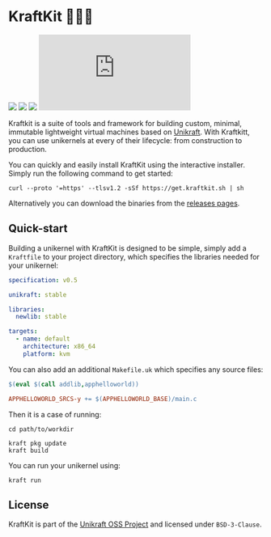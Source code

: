 # KraftKit 🚀🐒🧰

[![](https://pkg.go.dev/badge/kraftkit.sh.svg)](https://pkg.go.dev/kraftkit.sh)
![](https://img.shields.io/static/v1?label=license&message=BSD-3&color=%23385177)
[![](https://img.shields.io/discord/762976922531528725.svg?label=discord&logo=discord&logoColor=ffffff&color=7389D8&labelColor=6A7EC2)][unikraft-discord]
[![Go Report Card](https://goreportcard.com/badge/kraftkit.sh)](https://goreportcard.com/report/kraftkit.sh)

Kraftkit is a suite of tools and framework for building custom, minimal, immutable lightweight virtual machines based on [Unikraft](https://unikraft.org).
With Kraftkitt, you can use unikernels at every of their lifecycle: from construction to production.

You can quickly and easily install KraftKit using the interactive installer.  Simply run the following command to get started: 

```shell
curl --proto '=https' --tlsv1.2 -sSf https://get.kraftkit.sh | sh
```

Alternatively you can download the binaries from the [releases pages](https://github.com/unikraft/kraftkit/releases).

## Quick-start

Building a unikernel with KraftKit is designed to be simple, simply add a `Kraftfile` to your project directory, which specifies the libraries needed for your unikernel:

```yaml
specification: v0.5

unikraft: stable

libraries:
  newlib: stable

targets:
  - name: default
    architecture: x86_64
    platform: kvm
```

You can also add an additional `Makefile.uk` which specifies any source files:

```Makefile
$(eval $(call addlib,apphelloworld))

APPHELLOWORLD_SRCS-y += $(APPHELLOWORLD_BASE)/main.c
```

Then it is a case of running:

```shell
cd path/to/workdir

kraft pkg update
kraft build
```

You can run your unikernel using:

```shell
kraft run
```

## License

KraftKit is part of the [Unikraft OSS Project][unikraft-website] and licensed under `BSD-3-Clause`.

[unikraft-website]: https://unikraft.org
[unikraft-docs]: https://unikraft.org/docs
[unikraft-discord]: https://bit.ly/UnikraftDiscord
